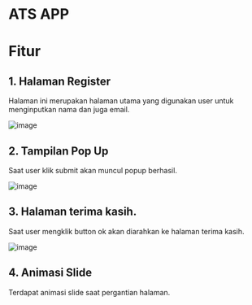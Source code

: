 # ATS APP

# Fitur 


## 1. Halaman Register

Halaman ini merupakan halaman utama yang digunakan user untuk menginputkan nama dan juga email.

![image](https://github.com/user-attachments/assets/972c43a6-cdfd-4fd1-a782-13e274bb2f12)

## 2. Tampilan Pop Up

Saat user klik submit akan muncul popup berhasil.

![image](https://github.com/user-attachments/assets/0aba544b-65dc-4f5f-adcd-b4dea5576bf4)

## 3. Halaman terima kasih.
   
Saat user mengklik button ok akan diarahkan ke halaman terima kasih.
   
![image](https://github.com/user-attachments/assets/77398f30-5301-4022-9cac-c9b37d808962)

## 4. Animasi Slide
Terdapat animasi slide saat pergantian halaman.
